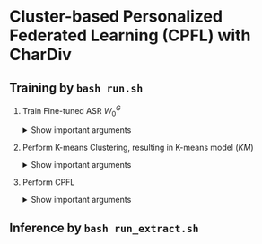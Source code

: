 # Cluster-based Personalized Federated Learning (CPFL) with CharDiv

## Training by `bash run.sh`
1. Train Fine-tuned ASR $W_0^G$
   <details><summary>Show important arguments</summary>
   - FL_STAGE set to 1
   </details>

3. Perform K-means Clustering, resulting in K-means model ($KM$)
    <details><summary>Show important arguments</summary>
        - FL_STAGE: set to 3
        - check the clustering metric in sections [here](https://github.com/Victoria-Wei/Cluster-based-Personalized-Federated-Learning-with-CharDiv/blob/main/src/federated_main.py#L409) and [here](https://github.com/Victoria-Wei/Cluster-based-Personalized-Federated-Learning-with-CharDiv/blob/main/src/federated_main.py#L522)
    </details>
4. Perform CPFL
    <details><summary>Show important arguments</summary>
        - FL_STAGE set to 4
    </details>
## Inference by `bash run_extract.sh`

